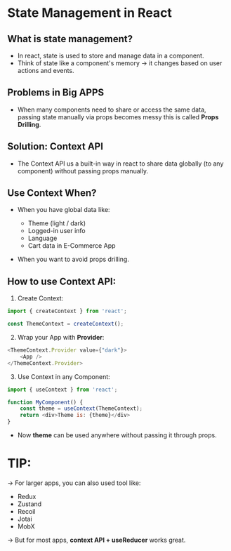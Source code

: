 # State Management in React

## What is state management?
* In react, state is used to store and manage data in a component.
* Think of state like a component's memory -> it changes based on user actions and events.

## Problems in Big APPS
* When many components need to share or access the same data, passing state manually via props becomes messy this is called **Props Drilling**.

## Solution: **Context API**
* The Context API us a built-in way in react to share data globally (to any component) without passing props manually.

## Use Context When?
* When you have global data like:
    * Theme (light / dark)
    * Logged-in user info
    * Language
    * Cart data in E-Commerce App

* When you want to avoid props drilling.

## How to use Context API:
1. Create Context:
```js
import { createContext } from 'react';

const ThemeContext = createContext();
```
2. Wrap your App with **Provider**:
```js
<ThemeContext.Provider value={"dark"}>
    <App />
</ThemeContext.Provider>
```

3. Use Context in any Component:
```js
import { useContext } from 'react';

function MyComponent() {
    const theme = useContext(ThemeContext);
    return <div>Theme is: {theme}</div>
}
```

* Now **theme** can be used anywhere without passing it through props.


# **TIP**:
-> For larger apps, you can also used tool like:
* Redux
* Zustand
* Recoil
* Jotai
* MobX

-> But for most apps, **context API + useReducer** works great.
